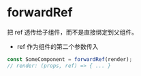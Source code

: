 # forwardRef

把 ref 透传给子组件，而不是直接绑定到父组件。

- ref 作为组件的第二个参数传入

```js
const SomeComponent = forwardRef(render);
// render: (props, ref) => { ... }
```

